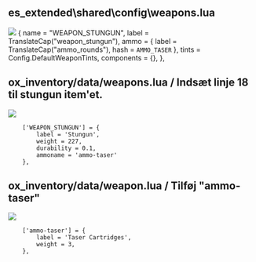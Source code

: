 
## es_extended\shared\config\weapons.lua
![](https://i.imgur.com/SiVi0Nb.png)
    {
        name = "WEAPON_STUNGUN",
        label = TranslateCap("weapon_stungun"),
        ammo = { label = TranslateCap("ammo_rounds"), hash = `AMMO_TASER` },
        tints = Config.DefaultWeaponTints,
        components = {},
    },


## ox_inventory/data/weapons.lua / Indsæt linje 18 til stungun item'et. 
![](https://i.imgur.com/SC9pegZ.png)

        ['WEAPON_STUNGUN'] = {
			label = 'Stungun',
			weight = 227,
			durability = 0.1,
			ammoname = 'ammo-taser'
		},


## ox_inventory/data/weapon.lua / Tilføj "ammo-taser" 
![](https://i.imgur.com/J1ykvsM.png)

        ['ammo-taser'] = {
			label = 'Taser Cartridges',
			weight = 3,
		},
